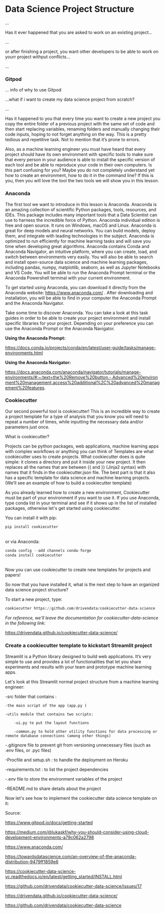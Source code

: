 # Data Science Project Structure

...

Has it ever happened that you are asked to work on an existing project...

...



or after finishing a project, you want other developers to be able to work on yourr project withput conflicts...

...

### Gitpod

... info of why to use Gitpod

...what if i want to create my data science project from scratch?

...

Has it happened to you that every time you want to create a new project you copy the entire folder of a previous project with the same set of code and then start replacing variables, renaming folders and manually changing their code inputs, hoping to not forget anything on the way. This is a pretty tedious and repetitive task. Not to mention that it’s prone to errors. 

Also, as a machine learning engineer you must have heard that every project should have its own environment with specific tools to make sure that every person in your audience is able to install the specific version of each tool and be able to reproduce your code in their own computers. Is this part confusing for you? Maybe you do not completely understand yet how to create an environment, how to do it in the command line? If this is you, then you will love the tool the two tools we will show you in this lesson.

### Anaconda

The first tool we want to introduce in this lesson is Anaconda. Anaconda is an amazing collection of scientific Python packages, tools, resources, and IDEs. This package includes many important tools that a Data Scientist can use to harness the incredible force of Python. Anaconda individual edition is free and open source. It runs on Windows, macOS and Linux. Anaconda is great for deep models and neural networks. You can build models, deploy them, and integrate with leading technologies in the subject. Anaconda is optimized to run efficiently for machine learning tasks and will save you time when developing great algorithms. Anaconda contains Conda and Anaconda Navigator, an intuitive platform, where you can create, load, and switch between environments very easily. You will also be able to search and install open-source data science and machine learning packages, including pandas, numpy, matplotlib, seaborn, as well as Jupyter Notebooks and VS Code. You will be able to run the Anaconda Prompt terminal or the Anaconda Powershell terminal with your current environment. 

To get started using Anaconda, you can download it directly from the Anaconda website: https://www.anaconda.com/ . After downloading and installation, you will be able to find in your computer the Anaconda Prompt and the Anaconda Navigator.

Take some time to discover Anaconda. You can take a look at this task guides  in order to be able to create your project environment and install specific libraries for your project. Depending on your preference you can use the Anaconda Prompt or the Anaconda Navigator. 

**Using the Anaconda Prompt:**

https://docs.conda.io/projects/conda/en/latest/user-guide/tasks/manage-environments.html


**Using the Anaconda Navigator:**

https://docs.anaconda.com/anaconda/navigator/tutorials/manage-environments/#:~:text=the%20Remove%20button.-,Advanced%20environment%20management,access%20additional%2C%20advanced%20management%20features.

### Cookiecutter

Our second powerful tool is cookiecutter! This is an incredible way to create a project template for a type of analysis that you know you will need to repeat a number of times, while inputting the necessary data and/or parameters just once.

What is cookiecutter?

Projects can be python packages, web applications, machine learning apps with complex workflows or anything you can think of
Templates are what cookiecutter uses to create projects. What cookiecutter does is quite simple: it clones a directory and put it inside your new project. It then replaces all the names that are between {{ and }} (Jinja2 syntax) with names that it finds in the cookiecutter.json file. The best part is that it also has a specific template for data science and machine learning projects. (We’ll see an example of how to build a cookiecutter template)

As you already learned how to create a new environment, Cookiecutter must be part of your environment if you want to use it. If you use Anaconda, type conda list in your terminal and see if it shows up in the list of installed packages, otherwise let's get started using cookiecutter. 

You can install it with pip:

```py
pip install cookiecutter
```
\
or via Anaconda:

```py
conda config --add channels conda-forge
conda install cookiecutter
```
\
Now you can use cookiecutter to create new templates for projects and papers!

So now that you have installed it, what is the next step to have an organized data science project structure?

To start a new project, type:

```py
cookiecutter https://github.com/drivendata/cookiecutter-data-science
```

*For reference, we'll leave the documentation for cookiecutter-data-science in the following link:*

https://drivendata.github.io/cookiecutter-data-science/

### Create a cookiecutter template to kickstart Streamlit project

Streamlit is a Python library designed to build web applications. It’s very simple to use and provides a lot of functionalities that let you share experiments and results with your team and prototype machine learning apps.

Let's look at this Streamlit normal project structure from a machine learning engineer:

-*src* folder that contains :

    -the main script of the app (app.py ) 
    
    -utils module that contains two scripts: 

        -ui.py to put the layout functions

        -common.py to hold other utility functions for data processing or remote database connections (among other things)

-.gitignore file to prevent git from versioning unnecessary files (such as .env files, or .pyc files)

-Procfile and setup.sh : to handle the deployment on Heroku

-requirements.txt : to list the project dependencies

-.env file to store the environment variables of the project

-README.md to share details about the project

Now let's see how to implement the cookiecutter data science template on it:

Source: 

https://www.gitpod.io/docs/getting-started

https://medium.com/@lukaskf/why-you-should-consider-using-cloud-development-environments-a79c062a2798

https://www.anaconda.com/

https://towardsdatascience.com/an-overview-of-the-anaconda-distribution-9479ff1859e6

https://cookiecutter-data-science-vc.readthedocs.io/en/latest/getting_started/INSTALL.html

https://github.com/drivendata/cookiecutter-data-science/issues/17

https://drivendata.github.io/cookiecutter-data-science/

https://github.com/drivendata/cookiecutter-data-science
